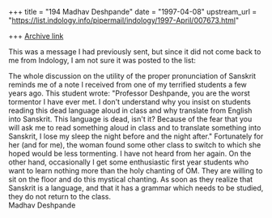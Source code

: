 +++
title = "194 Madhav Deshpande"
date = "1997-04-08"
upstream_url = "https://list.indology.info/pipermail/indology/1997-April/007673.html"

+++
[Archive link](https://list.indology.info/pipermail/indology/1997-April/007673.html)

This was a message I had previously sent, but since it did not come back
to me from Indology, I am not sure it was posted to the list:

The whole discussion on the utility of the proper pronunciation of
Sanskrit reminds me of a note I received from one of my terrified students
a few years ago.  This student wrote:  "Professor Deshpande, you are the
worst tormentor I have ever met.  I don't understand why you insist on
students reading this dead language aloud in class and why translate from
English into Sanskrit.  This language is dead, isn't it?  Because of the
fear that you will ask me to read something aloud in class and to
translate something into Sanskrit, I lose my sleep the night before and
the night after."  Fortunately for her (and for me), the woman found some
other class to switch to which she hoped would be less tormenting.  I have
not heard from her again.  On the other hand, occasionally I get some
enthusiastic first year students who want to learn nothing more than the
holy chanting of OM.  They are willing to sit on the floor and do this
mystical chanting.  As soon as they realize that Sanskrit is a language,
and that it has a grammar which needs to be studied, they do not return to
the class.                                                                
		Madhav Deshpande





